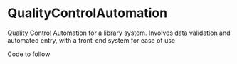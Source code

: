 # QualityControlAutomation
Quality Control Automation for a library system. Involves data validation and automated entry, with a front-end system for ease of use

Code to follow
